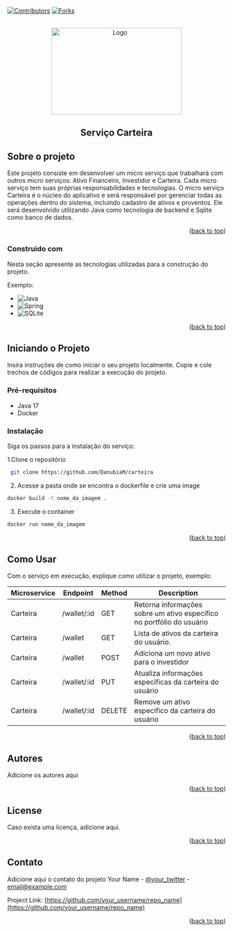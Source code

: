 <!-- Improved compatibility of back to top link: See: https://github.com/othneildrew/Best-README-Template/pull/73 -->
<a name="readme-top"></a>
<!--
*** Thanks for checking out the Best-README-Template. If you have a suggestion
*** that would make this better, please fork the repo and create a pull request
*** or simply open an issue with the tag "enhancement".
*** Don't forget to give the project a star!
*** Thanks again! Now go create something AMAZING! :D
-->



<!-- PROJECT SHIELDS -->
<!--
*** I'm using markdown "reference style" links for readability.
*** Reference links are enclosed in brackets [ ] instead of parentheses ( ).
*** See the bottom of this document for the declaration of the reference variables
*** for contributors-url, forks-url, etc. This is an optional, concise syntax you may use.
*** https://www.markdownguide.org/basic-syntax/#reference-style-links
-->
[![Contributors][contributors-shield]][contributors-url]
[![Forks][forks-shield]][forks-url]



<!-- PROJECT LOGO -->
<br />
<div align="center">
  <a href="https://github.com/othneildrew/Best-README-Template">
    <img src="https://programadoresbrasil.com.br/wp-content/uploads/2021/05/spring-framework.png" alt="Logo" width="300" height="200">
  </a>

<h2 align="center">Serviço Carteira</h2>


</div>


<!-- ABOUT THE PROJECT -->
## Sobre o projeto

Este projeto consiste em desenvolver um micro serviço que trabalhará com outros micro serviços: Ativo Financeiro, Investidor e Carteira. Cada micro serviço tem suas próprias responsabilidades e tecnologias.
O micro serviço Carteira é o núcleo do aplicativo e será responsável por gerenciar todas as operações dentro do sistema, incluindo cadastro de ativos e proventos. Ele será desenvolvido utilizando Java como tecnologia de backend e Sqlite como banco de dados.

<p align="right">(<a href="#readme-top">back to top</a>)</p>



### Construido com

Nesta seção apresente as tecnologias utilizadas para a construção do projeto.

Exemplo:
* ![Java](https://img.shields.io/badge/java-%23ED8B00.svg?style=for-the-badge&logo=java&logoColor=white)
* ![Spring](https://img.shields.io/badge/spring-%236DB33F.svg?style=for-the-badge&logo=spring&logoColor=white)
* ![SQLite](https://img.shields.io/badge/sqlite-%2307405e.svg?style=for-the-badge&logo=sqlite&logoColor=white)

<p align="right">(<a href="#readme-top">back to top</a>)</p>



<!-- GETTING STARTED -->
## Iniciando o Projeto

Insira instruções de como iniciar o seu projeto localmente.
Copie e cole trechos de códigos para realizar a execução do projeto.

### Pré-requisitos

* Java 17
* Docker



### Instalação

Siga os passos para a instalação do serviço:

1.Clone o repositório
  ```sh
   git clone https://github.com/DanubiaM/carteira
   ```
2. Acesse a pasta onde se encontra o dockerfile e crie uma image
  ```sh
  docker build -t nome_da_imagem .
   ```

3. Execute o container
```sh
docker run nome_da_imagem
```


<p align="right">(<a href="#readme-top">back to top</a>)</p>



<!-- USAGE EXAMPLES -->
## Como Usar

Com o serviço em execução, explique como utilizar o projeto, exemplo:

| Microservice | Endpoint | Method | Description |
| --- | --- | --- | --- |
| Carteira | /wallet/:id | GET | Retorna informações sobre um ativo específico no portfólio do usuário |
| Carteira | /wallet | GET | Lista de ativos da carteira do usuário. |
| Carteira | /wallet | POST | Adiciona um novo ativo para o investidor |
| Carteira | /wallet/:id | PUT | Atualiza informações específicas da carteira do usuário |
| Carteira | /wallet/:id | DELETE | Remove um ativo específico da carteira do usuário |


<p align="right">(<a href="#readme-top">back to top</a>)</p>


<!-- CONTRIBUTING -->
## Autores
Adicione os autores aqui
<p align="right">(<a href="#readme-top">back to top</a>)</p>


<!-- LICENÇA -->
## License

Caso exista uma licença, adicione aqui.
<p align="right">(<a href="#readme-top">back to top</a>)</p>



<!-- CONTACT -->
## Contato
Adicione aqui o contato do projeto
Your Name - [@your_twitter](https://twitter.com/your_username) - email@example.com

Project Link: [https://github.com/your_username/repo_name](https://github.com/your_username/repo_name)

<p align="right">(<a href="#readme-top">back to top</a>)</p>




<!-- MARKDOWN LINKS & IMAGES -->
<!-- https://www.markdownguide.org/basic-syntax/#reference-style-links -->
[contributors-shield]: https://img.shields.io/github/stars/DanubiaM/carteira?style=social
[contributors-url]: https://github.com/othneildrew/Best-README-Template/graphs/contributors
[forks-shield]: https://img.shields.io/github/forks/DanubiaM/carteira?style=social
[forks-url]:https://img.shields.io/github/stars/DanubiaM/carteira?style=social
[stars-shield]: https://img.shields.io/github/stars/othneildrew/Best-README-Template.svg?style=for-the-badge
[stars-url]: https://github.com/othneildrew/Best-README-Template/stargazers
[issues-shield]: https://img.shields.io/github/issues/othneildrew/Best-README-Template.svg?style=for-the-badge
[issues-url]: https://github.com/othneildrew/Best-README-Template/issues
[license-shield]: https://img.shields.io/github/license/othneildrew/Best-README-Template.svg?style=for-the-badge
[license-url]: https://github.com/othneildrew/Best-README-Template/blob/master/LICENSE.txt
[linkedin-shield]: https://img.shields.io/badge/-LinkedIn-black.svg?style=for-the-badge&logo=linkedin&colorB=555
[linkedin-url]: https://linkedin.com/in/othneildrew
[product-screenshot]: images/screenshot.png
[Next.js]: https://img.shields.io/badge/next.js-000000?style=for-the-badge&logo=nextdotjs&logoColor=white
[Next-url]: https://nextjs.org/
[React.js]: https://img.shields.io/badge/React-20232A?style=for-the-badge&logo=react&logoColor=61DAFB
[React-url]: https://reactjs.org/
[Vue.js]: https://img.shields.io/badge/Vue.js-35495E?style=for-the-badge&logo=vuedotjs&logoColor=4FC08D
[Vue-url]: https://vuejs.org/
[Angular.io]: https://img.shields.io/badge/Angular-DD0031?style=for-the-badge&logo=angular&logoColor=white
[Angular-url]: https://angular.io/
[Svelte.dev]: https://img.shields.io/badge/Svelte-4A4A55?style=for-the-badge&logo=svelte&logoColor=FF3E00
[Svelte-url]: https://svelte.dev/
[Laravel.com]: https://img.shields.io/badge/Laravel-FF2D20?style=for-the-badge&logo=laravel&logoColor=white
[Laravel-url]: https://laravel.com
[Bootstrap.com]: https://img.shields.io/badge/Bootstrap-563D7C?style=for-the-badge&logo=bootstrap&logoColor=white
[Bootstrap-url]: https://getbootstrap.com
[JQuery.com]: https://img.shields.io/badge/jQuery-0769AD?style=for-the-badge&logo=jquery&logoColor=white
[JQuery-url]: https://jquery.com 
